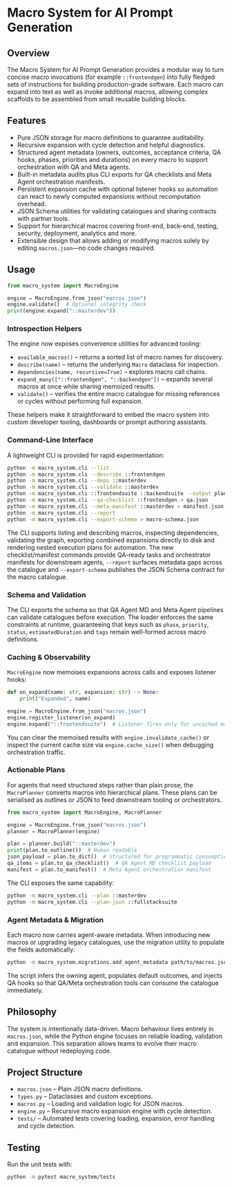 # Macro System for AI Prompt Generation

## Overview

The Macro System for AI Prompt Generation provides a modular way to turn concise
macro invocations (for example `::frontendgen`) into fully fledged sets of
instructions for building production-grade software. Each macro can expand into
text as well as invoke additional macros, allowing complex scaffolds to be
assembled from small reusable building blocks.

## Features

- Pure JSON storage for macro definitions to guarantee auditability.
- Recursive expansion with cycle detection and helpful diagnostics.
- Structured agent metadata (owners, outcomes, acceptance criteria, QA hooks,
  phases, priorities and durations) on every macro to support orchestration
  with QA and Meta agents.
- Built-in metadata audits plus CLI exports for QA checklists and Meta Agent
  orchestration manifests.
- Persistent expansion cache with optional listener hooks so automation can
  react to newly computed expansions without recomputation overhead.
- JSON Schema utilities for validating catalogues and sharing contracts with
  partner tools.
- Support for hierarchical macros covering front-end, back-end, testing,
  security, deployment, analytics and more.
- Extensible design that allows adding or modifying macros solely by editing
  `macros.json`—no code changes required.

## Usage

```python
from macro_system import MacroEngine

engine = MacroEngine.from_json("macros.json")
engine.validate()  # Optional integrity check
print(engine.expand("::masterdev"))
```

### Introspection Helpers

The engine now exposes convenience utilities for advanced tooling:

- `available_macros()` – returns a sorted list of macro names for discovery.
- `describe(name)` – returns the underlying `Macro` dataclass for inspection.
- `dependencies(name, recursive=True)` – explores macro call chains.
- `expand_many(["::frontendgen", "::backendgen"])` – expands several macros
  at once while sharing memoized results.
- `validate()` – verifies the entire macro catalogue for missing references or
  cycles without performing full expansion.

These helpers make it straightforward to embed the macro system into custom
developer tooling, dashboards or prompt authoring assistants.

### Command-Line Interface

A lightweight CLI is provided for rapid experimentation:

```bash
python -m macro_system.cli --list
python -m macro_system.cli --describe ::frontendgen
python -m macro_system.cli --deps ::masterdev
python -m macro_system.cli --validate ::masterdev
python -m macro_system.cli ::frontendsuite ::backendsuite --output plan.txt
python -m macro_system.cli --qa-checklist ::frontendgen > qa.json
python -m macro_system.cli --meta-manifest ::masterdev > manifest.json
python -m macro_system.cli --report
python -m macro_system.cli --export-schema > macro-schema.json
```

The CLI supports listing and describing macros, inspecting dependencies,
validating the graph, exporting combined expansions directly to disk and
rendering nested execution plans for automation. The new checklist/manifest
commands provide QA-ready tasks and orchestrator manifests for downstream
agents, `--report` surfaces metadata gaps across the catalogue and
`--export-schema` publishes the JSON Schema contract for the macro catalogue.

### Schema and Validation

The CLI exports the schema so that QA Agent MD and Meta Agent pipelines can
validate catalogues before execution. The loader enforces the same constraints
at runtime, guaranteeing that keys such as `phase`, `priority`, `status`,
`estimatedDuration` and `tags` remain well-formed across macro definitions.

### Caching & Observability

`MacroEngine` now memoises expansions across calls and exposes listener hooks:

```python
def on_expand(name: str, expansion: str) -> None:
    print("Expanded", name)

engine = MacroEngine.from_json("macros.json")
engine.register_listener(on_expand)
engine.expand("::frontendsuite")  # Listener fires only for uncached macros
```

You can clear the memoised results with `engine.invalidate_cache()` or inspect
the current cache size via `engine.cache_size()` when debugging orchestration
traffic.

### Actionable Plans

For agents that need structured steps rather than plain prose, the
`MacroPlanner` converts macros into hierarchical plans. These plans can be
serialised as outlines or JSON to feed downstream tooling or orchestrators.

```python
from macro_system import MacroEngine, MacroPlanner

engine = MacroEngine.from_json("macros.json")
planner = MacroPlanner(engine)

plan = planner.build("::masterdev")
print(plan.to_outline())  # Human readable
json_payload = plan.to_dict()  # Structured for programmatic consumption
qa_items = plan.to_qa_checklist()  # QA Agent MD checklist payload
manifest = plan.to_manifest()  # Meta Agent orchestration manifest
```

The CLI exposes the same capability:

```bash
python -m macro_system.cli --plan ::masterdev
python -m macro_system.cli --plan-json ::fullstacksuite
```

### Agent Metadata & Migration

Each macro now carries agent-aware metadata. When introducing new macros or
upgrading legacy catalogues, use the migration utility to populate the fields
automatically:

```bash
python -m macro_system.migrations.add_agent_metadata path/to/macros.json
```

The script infers the owning agent, populates default outcomes, and injects QA
hooks so that QA/Meta orchestration tools can consume the catalogue immediately.

## Philosophy

The system is intentionally data-driven. Macro behaviour lives entirely in
`macros.json`, while the Python engine focuses on reliable loading, validation
and expansion. This separation allows teams to evolve their macro catalogue
without redeploying code.

## Project Structure

- `macros.json` – Plain JSON macro definitions.
- `types.py` – Dataclasses and custom exceptions.
- `macros.py` – Loading and validation logic for JSON macros.
- `engine.py` – Recursive macro expansion engine with cycle detection.
- `tests/` – Automated tests covering loading, expansion, error handling and
  cycle detection.

## Testing

Run the unit tests with:

```bash
python -m pytest macro_system/tests
```
